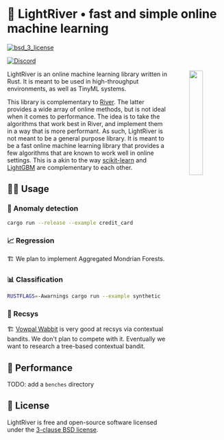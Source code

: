 <h1>🦀 LightRiver • fast and simple online machine learning</h1>

<p>

<!-- Tests -->
<!-- <a href="https://github.com/online-ml/beaver/actions/workflows/unit-tests.yml">
<img src="https://github.com/online-ml/beaver/actions/workflows/unit-tests.yml/badge.svg" alt="tests">
</a> -->

<!-- Code quality -->
<!-- <a href="https://github.com/online-ml/beaver/actions/workflows/code-quality.yml">
<img src="https://github.com/online-ml/beaver/actions/workflows/code-quality.yml/badge.svg" alt="code_quality">
</a> -->

<!-- License -->
<a href="https://opensource.org/licenses/BSD-3-Clause">
<img src="https://img.shields.io/badge/License-BSD%203--Clause-blue.svg?style=flat-square" alt="bsd_3_license">
</a>

</p>

[![Discord](https://dcbadge.vercel.app/api/server/qNmrKEZMAn)](https://discord.gg/qNmrKEZMAn)

<div align="center" >
  <img src="https://github.com/online-ml/light-river/assets/8095957/fc8ea218-62f9-4643-b25d-f9265ef962f8" width="25%" align="right" />
</div>

LightRiver is an online machine learning library written in Rust. It is meant to be used in high-throughput environments, as well as TinyML systems.

This library is complementary to [River](https://github.com/online-ml/river/). The latter provides a wide array of online methods, but is not ideal when it comes to performance. The idea is to take the algorithms that work best in River, and implement them in a way that is more performant. As such, LightRiver is not meant to be a general purpose library. It is meant to be a fast online machine learning library that provides a few algorithms that are known to work well in online settings. This is a akin to the way [scikit-learn](https://scikit-learn.org/) and [LightGBM](https://lightgbm.readthedocs.io/en/stable/) are complementary to each other.

## 🧑‍💻 Usage

### 🚨 Anomaly detection

```sh
cargo run --release --example credit_card
```

### 📈 Regression

🏗️ We plan to implement Aggregated Mondrian Forests.

### 📊 Classification

```sh
RUSTFLAGS=-Awarnings cargo run --example synthetic
```

### 🛒 Recsys

🏗️ [Vowpal Wabbit](https://vowpalwabbit.org/) is very good at recsys via contextual bandits. We don't plan to compete with it. Eventually we want to research a tree-based contextual bandit.

## 🚀 Performance

TODO: add a `benches` directory

## 📝 License

LightRiver is free and open-source software licensed under the [3-clause BSD license](LICENSE).
